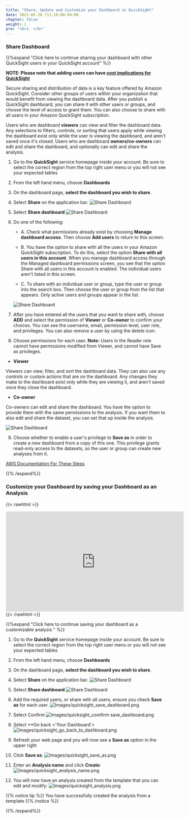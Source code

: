 ```yaml
---
title: "Share, Update and Customize your Dashboard in QuickSight"
date: 2021-05-28 T11:16:08-04:00
chapter: false
weight: 1
pre: "<b>1. </b>"
---
```


### Share Dashboard
{{%expand "Click here to continue sharing your dashboard with other QuickSight users in your QuickSight account" %}}

**NOTE: Please note that adding users can have [cost implications for QuickSight](https://aws.amazon.com/quicksight/pricing/?nc=sn&loc=4)**

Secure sharing and distribution of data is a key feature offered by Amazon QuickSight. Consider other groups of users within your organization that would benefit from viewing the dashboard data. After you publish a QuickSight dashboard, you can share it with other users or groups, and choose the level of access to grant them. You can also choose to share with all users in your Amazon QuickSight subscription.

Users who are dashboard **viewers** can view and filter the dashboard data. Any selections to filters, controls, or sorting that users apply while viewing the dashboard exist only while the user is viewing the dashboard, and aren't saved once it's closed. Users who are dashboard **owners/co-owners** can edit and share the dashboard, and optionally can edit and share the analysis.

1. Go to the **QuickSight** service homepage inside your account. Be sure to select the correct region from the top right user menu or you will not see your expected tables

2. From the left hand menu, choose **Dashboards**

3. On the dashboard page, **select the dashboard you wish to share**. 

4. Select **Share** on the application bar.
    ![Share Dashboard](/Cost/200_Cloud_Intelligence/Images/share_dashboard.png?classes=lab_picture_small)

5. Select **Share dashboard**
    ![Share Dashboard](/Cost/200_Cloud_Intelligence/Images/select_share.png?classes=lab_picture_small)
	
6. Do one of the following:

    + A. Check what permissions already exist by choosing **Manage dashboard access**. Then choose **Add users** to return to this screen.

    + B. You have the option to share with all the users in your Amazon QuickSight subscription. To do this, select the option **Share with all users in this account**. When you manage dashboard access through the Managed dashboard permissions screen, you see that the option Share with all users in this account is enabled. The individual users aren't listed in this screen.

    + C. To share with an individual user or group, type the user or group into the search box. Then choose the user or group from the list that appears. Only active users and groups appear in the list.

    ![Share Dashboard](/Cost/200_Cloud_Intelligence/Images/share_dashboard_with_users.png?classes=lab_picture_small)

7. After you have entered all the users that you want to share with, choose **ADD** and select the permission of **Viewer** or **Co-owner** to confirm your choices. You can see the username, email, permission level, user role, and privileges. You can also remove a user by using the delete icon.

8. Choose permissions for each user. **Note:** Users in the Reader role cannot have permissions modified from Viewer, and cannot have Save as privileges.

+ **Viewer**

Viewers can view, filter, and sort the dashboard data. They can also use any controls or custom actions that are on the dashboard. Any changes they make to the dashboard exist only while they are viewing it, and aren't saved once they close the dashboard.

+ **Co-owner**

Co-owners can edit and share the dashboard. You have the option to provide them with the same permissions to the analysis. If you want them to also edit and share the dataset, you can set that up inside the analysis.

![Share Dashboard](/Cost/200_Cloud_Intelligence/Images/manage_dashboard_sharing.png?classes=lab_picture_small)

8. Choose whether to enable a user's privilege to **Save as** in order to create a new dashboard from a copy of this one. This privilege grants read-only access to the datasets, so the user or group can create new analyses from it.

[AWS Documentation For These Steps](https://docs.aws.amazon.com/quicksight/latest/user/sharing-a-dashboard.html)

{{% /expand%}}



### Customize your Dashboard by saving your Dashboard as an Analysis
{{< rawhtml >}}
<iframe width="560" height="315" src="https://www.youtube.com/embed/YNQBBM5RQtc" title="YouTube video player" frameborder="0" allow="accelerometer; autoplay; clipboard-write; encrypted-media; gyroscope; picture-in-picture" allowfullscreen></iframe>
{{< /rawhtml >}}

{{%expand "Click here to continue saving your dashboard as a customizable analysis " %}}

1. Go to the **QuickSight** service homepage inside your account. Be sure to select the correct region from the top right user menu or you will not see your expected tables

2. From the left hand menu, choose **Dashboards**

3. On the dashboard page, **select the dashboard you wish to share**. 

4. Select **Share** on the application bar.
    ![Share Dashboard](/Cost/200_Cloud_Intelligence/Images/share_dashboard.png?classes=lab_picture_small)

5. Select **Share dashboard**
    ![Share Dashboard](/Cost/200_Cloud_Intelligence/Images/select_share.png?classes=lab_picture_small)
	
6. Add the required users, or share with all users, ensure you check **Save as** for each user.
![Images/quicksight_save_dashboard.png](/Cost/200_Cloud_Intelligence/Images/save_dashboard.png?classes=lab_picture_small)

7. Select Confirm
![Images/quicksight_comfirm save_dashboard.png](/Cost/200_Cloud_Intelligence/Images/confirm_save_as.png?classes=lab_picture_small)

8. Select **Go back <'Your Dashboard'>
![Images/quicksight_go_back_to_dashboard.png](/Cost/200_Cloud_Intelligence/Images/go_back_to_dashboard.png?classes=lab_picture_small)


5. Refresh your web page and you will now see a **Save as** option in the upper right


6. Click **Save as**:
![Images/quicksight_save_as.png](/Cost/200_Cloud_Intelligence/Images/quicksight_save_as.png?classes=lab_picture_small)

7. Enter an **Analysis name** and click **Create**:
![Images/quicksight_analysis_name.png](/Cost/200_Cloud_Intelligence/Images/quicksight_analysis_name.png?classes=lab_picture_small)

8. You will now have an analysis created from the template that you can edit and modify:
![Images/quicksight_analysis.png](/Cost/200_Cloud_Intelligence/Images/quicksight_analysis.png?classes=lab_picture_small)

{{% notice tip %}}
You have successfully created the analysis from a template
{{% /notice %}}

{{% /expand%}}
